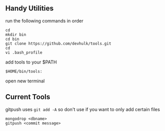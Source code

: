 ## Handy Utilities
run the following commands in order
```
cd
mkdir bin
cd bin
git clone https://github.com/devhulk/tools.git
cd 
vi .bash_profile
```

add tools to your $PATH

```
$HOME/bin/tools:
```
open new terminal

## Current Tools

gitpush uses ```git add -A``` so don't use if you want to only add certain files

```
mongodrop <dbname>
gitpush <commit message>
```

